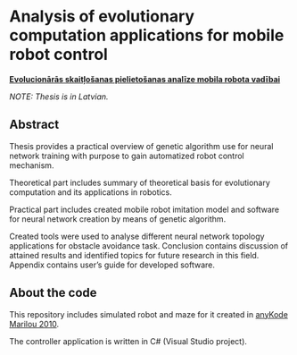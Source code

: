 # Analysis of evolutionary computation applications for mobile robot control

[**Evolucionārās skaitļošanas pielietošanas analīze mobila robota vadībai**](Sergejs_Luhmirins_111RDB275.pdf)

*NOTE: Thesis is in Latvian.*

## Abstract

Thesis provides a practical overview of genetic algorithm use for neural network training with purpose to gain automatized robot control mechanism.

Theoretical part includes summary of theoretical basis for evolutionary computation and its applications in robotics.

Practical part includes created mobile robot imitation model and software for neural network creation by means of genetic algorithm.

Created tools were used to analyse different neural network topology applications for obstacle avoidance task.
Conclusion contains discussion of attained results and identified topics for future research in this field.
Appendix contains user’s guide for developed software.

## About the code

This repository includes simulated robot and maze for it created in [anyKode Marilou 2010](http://www.anykode.com/index.php).

The controller application is written in C# (Visual Studio project).
